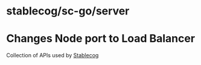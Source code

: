# stablecog/sc-go/server

# Changes Node port to Load Balancer
Collection of APIs used by [Stablecog](https://stablecog.com)